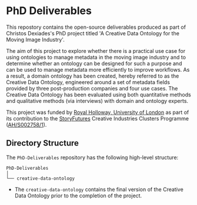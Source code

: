 # PhD Deliverables

This repostory contains the open-source deliverables produced as part of Christos Dexiades's PhD project titled 'A Creative Data Ontology for the Moving Image Industry'.

The aim of this project to explore whether there is a practical use case for using ontologies to manage metadata in the moving image industry and to determine whether an ontology can be designed for such a purpose and can be used to manage metadata more efficiently to improve workflows. As a result, a domain ontology has been created, hereby referred to as the Creative Data Ontology, engineered around a set of metadata fields provided by three post-production companies and four use cases. The Creative Data Ontology has been evaluated using both quantitative methods and qualitative methods (via interviews) with domain and ontology experts.

This project was funded by [Royal Holloway, University of London](https://www.royalholloway.ac.uk/) as part of its contribution to the [StoryFutures](https://www.storyfutures.com/) Creative Industries Clusters Programme ([AH/S002758/1](https://gtr.ukri.org/projects?ref=AH%2FS002758%2F1)).

## Directory Structure

The `PhD-Deliverables` repository has the following high-level structure:

```
PhD-Deliverables
│
└── creative-data-ontology
```

* The `creative-data-ontology` contains the final version of the Creative Data Ontology prior to the completion of the project. 
